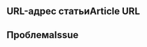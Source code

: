 <!---
Welcome to the Office Add-ins documentation repository.

To report an issue with the Office-Add-ins documentation, please provide the article URL and describe the issue below. Alternatively, if you want to submit a pull request with your recommended documentation changes, we will review your contributions and update our documentation accordingly.

If your issue is not related to the Office Add-ins documentation, please post it to one of the following channels instead:

- To ask a question about using the Office.js API, post your question to Stack Overflow and tag it with the "office-js" tag (http://stackoverflow.com/questions/tagged/office-js).

- To report an issue with the Office.js API or platform, create the issue in the OfficeDev/office-js repository (https://github.com/OfficeDev/office-js), which members of the product team monitor for customer-reported issues.

- To submit a feature request for the Office.js API or platform, post your idea to our User Voice page (https://officespdev.uservoice.com/), or if the feature request already exists there, add your vote for it.
-->

<!--- Provide a general summary of the documentation issue in the Title above -->

## <a name="article-url"></a><span data-ttu-id="8cbcf-101">URL-адрес статьи</span><span class="sxs-lookup"><span data-stu-id="8cbcf-101">Article URL</span></span>
<!-- Provide the URL of the article that this documentation issue relates to -->

## <a name="issue"></a><span data-ttu-id="8cbcf-102">Проблема</span><span class="sxs-lookup"><span data-stu-id="8cbcf-102">Issue</span></span>
<!-- Provide a thorough description of the documentation issue -->
